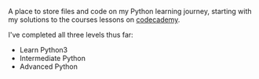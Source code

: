 A place to store files and code on my Python learning journey, starting with my solutions to the courses lessons on [codecademy](https://codecademy.com).

I've completed all three levels thus far:
* Learn Python3
* Intermediate Python
* Advanced Python
